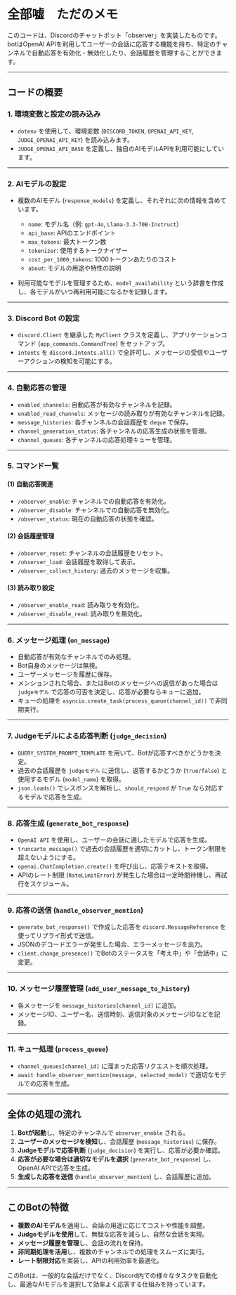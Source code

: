 # 全部嘘　ただのメモ


このコードは、Discordのチャットボット「observer」を実装したものです。botはOpenAI APIを利用してユーザーの会話に応答する機能を持ち、特定のチャンネルで自動応答を有効化・無効化したり、会話履歴を管理することができます。

---

## **コードの概要**
### **1. 環境変数と設定の読み込み**
- `dotenv` を使用して、環境変数 (`DISCORD_TOKEN`, `OPENAI_API_KEY`, `JUDGE_OPENAI_API_KEY`) を読み込みます。
- `JUDGE_OPENAI_API_BASE` を定義し、独自のAIモデルAPIを利用可能にしています。

---

### **2. AIモデルの設定**
- 複数のAIモデル (`response_models`) を定義し、それぞれに次の情報を含めています。
  - `name`: モデル名（例: `gpt-4o`, `Llama-3.3-70B-Instruct`）
  - `api_base`: APIのエンドポイント
  - `max_tokens`: 最大トークン数
  - `tokenizer`: 使用するトークナイザー
  - `cost_per_1000_tokens`: 1000トークンあたりのコスト
  - `about`: モデルの用途や特性の説明

- 利用可能なモデルを管理するため、`model_availability` という辞書を作成し、各モデルがいつ再利用可能になるかを記録します。

---

### **3. Discord Bot の設定**
- `discord.Client` を継承した `MyClient` クラスを定義し、アプリケーションコマンド (`app_commands.CommandTree`) をセットアップ。
- `intents` を `discord.Intents.all()` で全許可し、メッセージの受信やユーザーアクションの検知を可能にする。

---

### **4. 自動応答の管理**
- `enabled_channels`: 自動応答が有効なチャンネルを記録。
- `enabled_read_channels`: メッセージの読み取りが有効なチャンネルを記録。
- `message_histories`: 各チャンネルの会話履歴を `deque` で保存。
- `channel_generation_status`: 各チャンネルの応答生成の状態を管理。
- `channel_queues`: 各チャンネルの応答処理キューを管理。

---

### **5. コマンド一覧**
#### **(1) 自動応答関連**
- `/observer_enable`: チャンネルでの自動応答を有効化。
- `/observer_disable`: チャンネルでの自動応答を無効化。
- `/observer_status`: 現在の自動応答の状態を確認。

#### **(2) 会話履歴管理**
- `/observer_reset`: チャンネルの会話履歴をリセット。
- `/observer_load`: 会話履歴を取得して表示。
- `/observer_collect_history`: 過去のメッセージを収集。

#### **(3) 読み取り設定**
- `/observer_enable_read`: 読み取りを有効化。
- `/observer_disable_read`: 読み取りを無効化。

---

### **6. メッセージ処理 (`on_message`)**
- 自動応答が有効なチャンネルでのみ処理。
- Bot自身のメッセージは無視。
- ユーザーメッセージを履歴に保存。
- メンションされた場合、またはBotのメッセージへの返信があった場合は `judgeモデル` で応答の可否を決定し、応答が必要ならキューに追加。
- キューの処理を `asyncio.create_task(process_queue(channel_id))` で非同期実行。

---

### **7. Judgeモデルによる応答判断 (`judge_decision`)**
- `QUERY_SYSTEM_PROMPT_TEMPLATE` を用いて、Botが応答すべきかどうかを決定。
- 過去の会話履歴を `judgeモデル` に送信し、返答するかどうか (`true/false`) と使用するモデル (`model_name`) を取得。
- `json.loads()` でレスポンスを解析し、`should_respond` が `True` なら対応するモデルで応答を生成。

---

### **8. 応答生成 (`generate_bot_response`)**
- `OpenAI API` を使用し、ユーザーの会話に適したモデルで応答を生成。
- `truncarte_message()` で過去の会話履歴を適切にカットし、トークン制限を超えないようにする。
- `openai.ChatCompletion.create()` を呼び出し、応答テキストを取得。
- APIのレート制限 (`RateLimitError`) が発生した場合は一定時間待機し、再試行をスケジュール。

---

### **9. 応答の送信 (`handle_observer_mention`)**
- `generate_bot_response()` で作成した応答を `discord.MessageReference` を使ってリプライ形式で送信。
- JSONのデコードエラーが発生した場合、エラーメッセージを出力。
- `client.change_presence()` でBotのステータスを「考え中」や「会話中」に変更。

---

### **10. メッセージ履歴管理 (`add_user_message_to_history`)**
- 各メッセージを `message_histories[channel_id]` に追加。
- メッセージID、ユーザー名、送信時刻、返信対象のメッセージIDなどを記録。

---

### **11. キュー処理 (`process_queue`)**
- `channel_queues[channel_id]` に溜まった応答リクエストを順次処理。
- `await handle_observer_mention(message, selected_model)` で適切なモデルでの応答を生成。

---

## **全体の処理の流れ**
1. **Botが起動**し、特定のチャンネルで `observer_enable` される。
2. **ユーザーのメッセージを検知**し、会話履歴 (`message_histories`) に保存。
3. **Judgeモデルで応答判断** (`judge_decision`) を実行し、応答が必要か確認。
4. **応答が必要な場合は適切なモデルを選択** (`generate_bot_response`) し、OpenAI APIで応答を生成。
5. **生成した応答を送信** (`handle_observer_mention`) し、会話履歴に追加。

---

## **このBotの特徴**
- **複数のAIモデル**を適用し、会話の用途に応じてコストや性能を調整。
- **Judgeモデルを使用**して、無駄な応答を減らし、自然な会話を実現。
- **メッセージ履歴を管理**し、会話の流れを保持。
- **非同期処理を活用**し、複数のチャンネルでの処理をスムーズに実行。
- **レート制限対応**を実装し、APIの利用効率を最適化。

このBotは、一般的な会話だけでなく、Discord内での様々なタスクを自動化し、最適なAIモデルを選択して効率よく応答する仕組みを持っています。